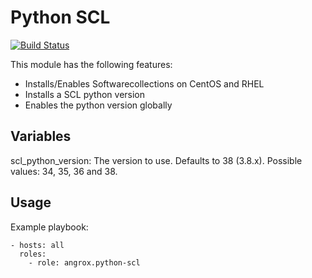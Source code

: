 # Python SCL

[![Build Status](https://travis-ci.org/angrox/ansible-python-scl.svg?branch=master)](https://travis-ci.org/angrox/ansible-python-scl)


This module has the following features:
* Installs/Enables Softwarecollections on CentOS and RHEL
* Installs a SCL python version
* Enables the python version globally


## Variables
scl_python_version: The version to use. Defaults to 38 (3.8.x). Possible values: 34, 35, 36 and 38.

## Usage
Example playbook:
```
- hosts: all
  roles:
    - role: angrox.python-scl
```
